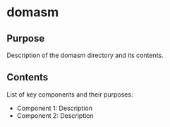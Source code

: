 # domasm

## Purpose
Description of the domasm directory and its contents.

## Contents
List of key components and their purposes:
- Component 1: Description
- Component 2: Description
